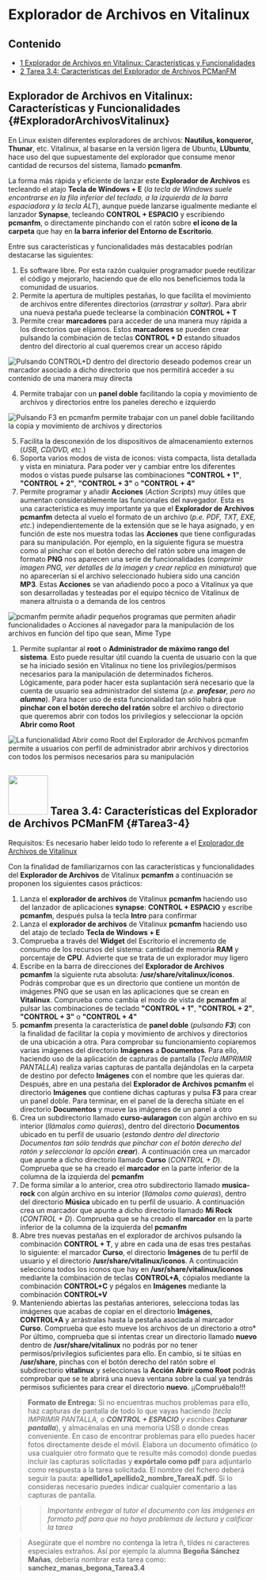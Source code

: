 # Explorador de Archivos en Vitalinux

## Contenido

- [1 Explorador de Archivos en Vitalinux: Características y Funcionalidades](#ExploradorArchivosVitalinux)
- [2 Tarea 3.4: Características del Explorador de Archivos PCManFM](#Tarea3-4)

## Explorador de Archivos en Vitalinux: Características y Funcionalidades {#ExploradorArchivosVitalinux}

En Linux existen diferentes exploradores de archivos: **Nautilus, konqueror, Thunar**, etc. Vitalinux, al basarse en la versión ligera de Ubuntu, **LUbuntu**, hace uso del que supuestamente del explorador que consume menor cantidad de recursos del sistema, llamado **pcmanfm**.


La forma más rápida y eficiente de lanzar este **Explorador de Archivos** es tecleando el atajo **Tecla de Windows + E** (*la tecla de Windows suele encontrarse en la fila inferior del teclado, a la izquierda de la barra espaciadora y la tecla ALT*), aunque puede lanzarse igualmente mediante el lanzador **Synapse**, tecleando **CONTROL + ESPACIO** y escribiendo **pcmanfm**, o directamente pinchando con el ratón sobre **el icono de la carpeta** que hay en **la barra inferior del Entorno de Escritorio**.


Entre sus características y funcionalidades más destacables podrían destacarse las siguientes:

1. Es software libre. Por esta razón cualquier programador puede reutilizar el código y mejorarlo, haciendo que de ello nos beneficiemos toda la comunidad de usuarios.
2. Permite la apertura de multiples pestañas, lo que facilita el movimiento de archivos entre diferentes directorios (*arrastrar y soltar*).  Para abrir una nueva pestaña puede teclearse la combinación **CONTROL + T**
3. Permite crear **marcadores** para acceder de una manera muy rápida a los directorios que elijamos.  Estos **marcadores** se pueden crear pulsando la combinación de teclas **CONTROL + D** estando situados dentro del directorio al cual queremos crear un acceso rápido

![Pulsando CONTROL+D dentro del directorio deseado podemos crear un marcador asociado a dicho directorio que nos permitirá acceder a su contenido de una manera muy directa](img/Explorador-archivos-marcadores-2.png)

4. Permite trabajar con un **panel doble** facilitando la copia y movimiento de archivos y directorios entre los paneles derecho e izquierdo

![Pulsando F3 en pcmanfm permite trabajar con un panel doble facilitando la copia y movimiento de archivos y directorios](img/Explorador-archivos-panel-doble-2.png)

5. Facilita la desconexión de los dispositivos de almacenamiento externos (*USB, CD/DVD, etc.*)
6. Soporta varios modos de vista de iconos: vista compacta, lista detallada y vista en miniatura. Para poder ver y cambiar entre los diferentes modos o vistas puede pulsarse las combinaciones **"CONTROL + 1"**, **"CONTROL + 2"**, **"CONTROL + 3"** o **"CONTROL + 4"**
7. Permite programar y añadir **Acciones** (*Action Scripts*) muy útiles que aumentan considerablemente las funcionales del navegador.  Esta es una característica es muy importante ya que el **Explorador de Archivos pcmanfm** detecta al vuelo el formato de un archivo (*p.e. PDF, TXT, EXE, etc.*) independientemente de la extensión que se le haya asignado, y en función de este nos muestra todas las **Acciones** que tiene configuradas para su manipulación.  Por ejemplo, en la siguiente figura se muestra como al pinchar con el botón derecho del ratón sobre una imagen de formato **PNG** nos aparecen una serie de funcionalidades (*comprimir imagen PNG, ver detalles de la imagen y crear replica en miniatura*) que no aparecerían si el archivo seleccionado hubiera sido una canción **MP3**. Estas **Acciones** se van añadiendo poco a poco a Vitalinux ya que son desarrolladas y testeadas por el equipo técnico de Vitalinux de manera altruista o a demanda de los centros

![pcmanfm permite añadir pequeños programas que permiten añadir funcionalidades o Acciones al navegador para la manipulación de los archivos en función del tipo que sean, Mime Type](img/Explorador-archivos-actions-archivo.png)

1. Permite suplantar al **root** o **Administrador de máximo rango del sistema**.  Esto puede resultar útil cuando la cuenta de usuario con la que se ha iniciado sesión en Vitalinux no tiene los privilegios/permisos necesarios para la manipulación de determinados ficheros.  Lógicamente, para poder hacer esta suplantación será necesario que la cuenta de usuario sea administrador del sistema (*p.e. **profesor**, pero no **alumno***).  Para hacer uso de esta funcionalidad tan sólo habrá que **pinchar con el botón derecho del ratón** sobre el archivo o directorio que queremos abrir con todos los privilegios y seleccionar la opción **Abrir como Root**

![La funcionalidad Abrir como Root del Explorador de Archivos pcmanfm permite a usuarios con perfil de administrador abrir archivos y directorios con todos los permisos necesarios para su manipulación](img/Explorador-archivos-abrir-como-root.png)

## <img src="img/Logobombilla.png" width="80"> Tarea 3.4: Características del Explorador de Archivos PCManFM {#Tarea3-4}

Requisitos: Es necesario haber leído todo lo referente a el [Explorador de Archivos de Vitalinux](http://wiki.vitalinux.educa.aragon.es/index.php/Vitalinux/Explorador_de_Archivos._Caracter%C3%ADsticas_y_Funcionalidades)

Con la finalidad de familiarizarnos con las características y funcionalidades del **Explorador de Archivos** de Vitalinux **pcmanfm** a continuación se proponen los siguientes casos prácticos:

1.  Lanza el **explorador de archivos** de Vitalinux **pcmanfm** haciendo uso del lanzador de aplicaciones **synapse**: **CONTROL + ESPACIO** y escribe **pcmanfm**, después pulsa la tecla **Intro** para confirmar
1.  Lanza el **explorador de archivos** de Vitalinux **pcmanfm** haciendo uso del atajo de teclado **Tecla de Windows + E**
1.  Comprueba a través del **Widget** del Escritorio el incremento de consumo de los recursos del sistema: cantidad de memoria **RAM** y porcentaje de **CPU**.  Advierte que se trata de un explorador muy ligero
1.  Escribe en la barra de direcciones del **Explorador de Archivos pcmanfm** la siguiente ruta absoluta: **/usr/share/vitalinux/iconos**.  Podrás comprobar que es un directorio que contiene un montón de imágenes PNG que se usan en las aplicaciones que se crean en **Vitalinux**.  Comprueba como cambia el modo de vista de **pcmanfm** al pulsar las combinaciones de teclado **"CONTROL + 1"**, **"CONTROL + 2"**, **"CONTROL + 3"** o **"CONTROL + 4"**
1.  **pcmanfm** presenta la característica de **panel doble** (*pulsando **F3***)  con la finalidad de facilitar la copia y movimiento de archivos y directorios de una ubicación a otra. Para comprobar su funcionamiento copiaremos varias imágenes del directorio **Imágenes** a **Documentos**.  Para ello, haciendo uso de la aplicación de capturas de pantalla (*Tecla IMPRIMIR PANTALLA*) realiza varias capturas de pantalla dejándolas en la carpeta de destino por defecto **Imágenes** con el nombre que les quieras dar.  Después, abre en una pestaña del **Explorador de Archivos pcmanfm** el directorio **Imágenes** que contiene dichas capturas y pulsa **F3** para crear un panel doble.  Para terminar, en el panel de la derecha sitúate en el directorio **Documentos** y mueve las imágenes de un panel a otro
1.  Crea un subdirectorio llamado **curso-aularagon** con algún archivo en su interior (*llámalos como quieras*), dentro del directorio **Documentos** ubicado en tu perfil de usuario (*estando dentro del directorio Documentos tan sólo tendrás que pinchar con el botón derecho del ratón y seleccionar la opción **crear***).  A continuación crea un marcador que apunte a dicho directorio llamado **Curso** (*CONTROL + D*). Comprueba que se ha creado el **marcador** en la parte inferior de la columna de la izquierda del **pcmanfm**
1.  De forma similar a lo anterior, crea otro subdirectorio llamado **musica-rock** con algún archivo en su interior (*llámalos como quieras*), dentro del directorio **Música** ubicado en tu perfil de usuario.  A continuación crea un marcador que apunte a dicho directorio llamado **Mi Rock** (*CONTROL + D*). Comprueba que se ha creado el **marcador** en la parte inferior de la columna de la izquierda del **pcmanfm**
1.  Abre tres nuevas pestañas en el explorador de archivos pulsando la combinación **CONTROL + T**, y abre en cada una de esas tres pestañas lo siguiente: el marcador **Curso**, el directorio **Imágenes** de tu perfil de usuario y el directorio **/usr/share/vitalinux/iconos**.  A continuación selecciona todos los iconos que hay en **/usr/share/vitalinux/iconos** mediante la combinación de teclas **CONTROL+A**, cópialos mediante la combinación **CONTROL+C** y pégalos en **Imágenes** mediante la combinación **CONTROL+V**
1.  Manteniendo abiertas las pestañas anteriores, selecciona todas las imágenes que acabas de copiar en el directorio **Imágenes**, **CONTROL+A** y arrástralas hasta la pestaña asociada al marcador **Curso**.  Comprueba que esto mueve los archivos de un directorio a otro*   Por último, comprueba que si intentas crear un directorio llamado **nuevo** dentro de **/usr/share/vitalinux** no podrás por no tener permisos/privilegios suficientes para ello.  En cambio, si te sitúas en **/usr/share**, pinchas con el botón derecho del ratón sobre el subdirectorio **vitalinux** y seleccionas la **Acción** **Abrir como Root** podrás comprobar que se te abrirá una nueva ventana sobre la cual ya tendrás permisos suficientes para crear el directorio **nuevo**. ¡¡Compruébalo!!!

> **Formato de Entrega:** Si no encuentras muchos problemas para ello, haz capturas de pantalla de todo lo que vayas haciendo (*tecla IMPRIMIR PANTALLA, o **CONTROL + ESPACIO** y escribes **Capturar pantalla***), y almacénalas en una memoria USB o donde creas conveniente. En caso de encontrar problemas para ello puedes hacer fotos directamente desde el móvil. Elabora un documento ofimático (o usa cualquier otro formato que te resulte más comodo) donde puedas incluir las capturas solicitadas y **expórtalo como pdf** para adjuntarlo como respuesta a la tarea solicitada. El nombre del fichero deberá seguir la pauta: **apellido1_apellido2_nombre_TareaX.pdf**. Si lo consideras necesario puedes indicar cualquier comentario a las capturas de pantalla.

> >*Importante entregar al tutor el documento con las imágenes en formato pdf para que no haya problemas de lectura y calificar la tarea*

> Asegúrate que el nombre no contenga la letra ñ, tildes ni caracteres especiales extraños. Así por ejemplo la alumna **Begoña Sánchez Mañas**, debería nombrar esta tarea como: **sanchez_manas_begona_Tarea3.4**
